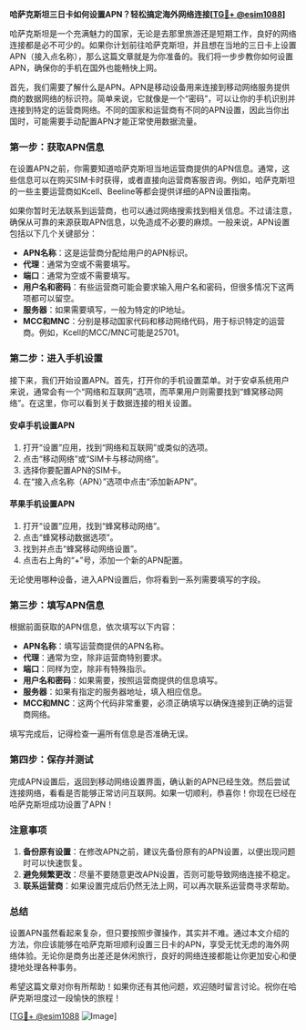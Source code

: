 **哈萨克斯坦三日卡如何设置APN？轻松搞定海外网络连接[[TG💪+ @esim1088](https://t.me/s/esim1088)]**

哈萨克斯坦是一个充满魅力的国家，无论是去那里旅游还是短期工作，良好的网络连接都是必不可少的。如果你计划前往哈萨克斯坦，并且想在当地的三日卡上设置APN（接入点名称），那么这篇文章就是为你准备的。我们将一步步教你如何设置APN，确保你的手机在国外也能畅快上网。

首先，我们需要了解什么是APN。APN是移动设备用来连接到移动网络服务提供商的数据网络的标识符。简单来说，它就像是一个“密码”，可以让你的手机识别并连接到特定的运营商网络。不同的国家和运营商有不同的APN设置，因此当你出国时，可能需要手动配置APN才能正常使用数据流量。

### **第一步：获取APN信息**
在设置APN之前，你需要知道哈萨克斯坦当地运营商提供的APN信息。通常，这些信息可以在购买SIM卡时获得，或者直接向运营商客服咨询。例如，哈萨克斯坦的一些主要运营商如Kcell、Beeline等都会提供详细的APN设置指南。

如果你暂时无法联系到运营商，也可以通过网络搜索找到相关信息。不过请注意，确保从可靠的来源获取APN信息，以免造成不必要的麻烦。一般来说，APN设置包括以下几个关键部分：

- **APN名称**：这是运营商分配给用户的APN标识。
- **代理**：通常为空或不需要填写。
- **端口**：通常为空或不需要填写。
- **用户名和密码**：有些运营商可能会要求输入用户名和密码，但很多情况下这两项都可以留空。
- **服务器**：如果需要填写，一般为特定的IP地址。
- **MCC和MNC**：分别是移动国家代码和移动网络代码，用于标识特定的运营商。例如，Kcell的MCC/MNC可能是25701。

### **第二步：进入手机设置**
接下来，我们开始设置APN。首先，打开你的手机设置菜单。对于安卓系统用户来说，通常会有一个“网络和互联网”选项，而苹果用户则需要找到“蜂窝移动网络”。在这里，你可以看到关于数据连接的相关设置。

#### **安卓手机设置APN**
1. 打开“设置”应用，找到“网络和互联网”或类似的选项。
2. 点击“移动网络”或“SIM卡与移动网络”。
3. 选择你要配置APN的SIM卡。
4. 在“接入点名称（APN）”选项中点击“添加新APN”。

#### **苹果手机设置APN**
1. 打开“设置”应用，找到“蜂窝移动网络”。
2. 点击“蜂窝移动数据选项”。
3. 找到并点击“蜂窝移动网络设置”。
4. 点击右上角的“+”号，添加一个新的APN配置。

无论使用哪种设备，进入APN设置后，你将看到一系列需要填写的字段。

### **第三步：填写APN信息**
根据前面获取的APN信息，依次填写以下内容：

- **APN名称**：填写运营商提供的APN名称。
- **代理**：通常为空，除非运营商特别要求。
- **端口**：同样为空，除非有特殊指示。
- **用户名和密码**：如果需要，按照运营商提供的信息填写。
- **服务器**：如果有指定的服务器地址，填入相应信息。
- **MCC和MNC**：这两个代码非常重要，必须正确填写以确保连接到正确的运营商网络。

填写完成后，记得检查一遍所有信息是否准确无误。

### **第四步：保存并测试**
完成APN设置后，返回到移动网络设置界面，确认新的APN已经生效。然后尝试连接网络，看看是否能够正常访问互联网。如果一切顺利，恭喜你！你现在已经在哈萨克斯坦成功设置了APN！

### **注意事项**
1. **备份原有设置**：在修改APN之前，建议先备份原有的APN设置，以便出现问题时可以快速恢复。
2. **避免频繁更改**：尽量不要随意更改APN设置，否则可能导致网络连接不稳定。
3. **联系运营商**：如果设置完成后仍然无法上网，可以再次联系运营商寻求帮助。

### **总结**
设置APN虽然看起来复杂，但只要按照步骤操作，其实并不难。通过本文介绍的方法，你应该能够在哈萨克斯坦顺利设置三日卡的APN，享受无忧无虑的海外网络体验。无论你是商务出差还是休闲旅行，良好的网络连接都能让你更加安心和便捷地处理各种事务。

希望这篇文章对你有所帮助！如果你还有其他问题，欢迎随时留言讨论。祝你在哈萨克斯坦度过一段愉快的旅程！

[[TG💪+ @esim1088](https://t.me/s/esim1088) ![Image](https://i.postimg.cc/4NQfJmqS/Snipaste-2025-05-13-00-14-12.png)]